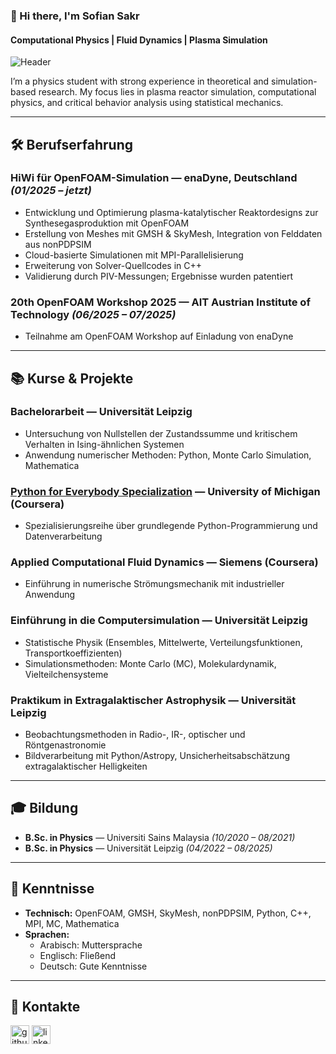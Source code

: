 ### 👋 Hi there, I'm Sofian Sakr  
#### Computational Physics | Fluid Dynamics | Plasma Simulation  

![Header](https://media.licdn.com/dms/image/v2/C5616AQGu9rvOmLF3kQ/profile-displaybackgroundimage-shrink_350_1400/0/1645983583153?e=1739404800&v=beta&t=i5JY1pwFrfsvAHhTY5NNnYA9YIQivd8HLRab7Tu5OZg)

I’m a physics student with strong experience in theoretical and simulation-based research. My focus lies in plasma reactor simulation, computational physics, and critical behavior analysis using statistical mechanics.

---

## 🛠 Berufserfahrung

### HiWi für OpenFOAM-Simulation — enaDyne, Deutschland *(01/2025 – jetzt)*  
- Entwicklung und Optimierung plasma-katalytischer Reaktordesigns zur Synthesegasproduktion mit OpenFOAM  
- Erstellung von Meshes mit GMSH & SkyMesh, Integration von Felddaten aus nonPDPSIM  
- Cloud-basierte Simulationen mit MPI-Parallelisierung  
- Erweiterung von Solver-Quellcodes in C++  
- Validierung durch PIV-Messungen; Ergebnisse wurden patentiert  

### 20th OpenFOAM Workshop 2025 — AIT Austrian Institute of Technology *(06/2025 – 07/2025)*  
- Teilnahme am OpenFOAM Workshop auf Einladung von enaDyne

---

## 📚 Kurse & Projekte

### Bachelorarbeit — Universität Leipzig  
- Untersuchung von Nullstellen der Zustandssumme und kritischem Verhalten in Ising-ähnlichen Systemen  
- Anwendung numerischer Methoden: Python, Monte Carlo Simulation, Mathematica

### [Python for Everybody Specialization](https://www.coursera.org/account/accomplishments/certificate/8KF2YPJ78WJP) — University of Michigan (Coursera)  
- Spezialisierungsreihe über grundlegende Python-Programmierung und Datenverarbeitung  

### Applied Computational Fluid Dynamics — Siemens (Coursera)  
- Einführung in numerische Strömungsmechanik mit industrieller Anwendung  

### Einführung in die Computersimulation — Universität Leipzig  
- Statistische Physik (Ensembles, Mittelwerte, Verteilungsfunktionen, Transportkoeffizienten)  
- Simulationsmethoden: Monte Carlo (MC), Molekulardynamik, Vielteilchensysteme  

### Praktikum in Extragalaktischer Astrophysik — Universität Leipzig  
- Beobachtungsmethoden in Radio-, IR-, optischer und Röntgenastronomie  
- Bildverarbeitung mit Python/Astropy, Unsicherheitsabschätzung extragalaktischer Helligkeiten  

---

## 🎓 Bildung

- **B.Sc. in Physics** — Universiti Sains Malaysia *(10/2020 – 08/2021)*  
- **B.Sc. in Physics** — Universität Leipzig *(04/2022 – 08/2025)*  

---

## 🔧 Kenntnisse

- **Technisch:** OpenFOAM, GMSH, SkyMesh, nonPDPSIM, Python, C++, MPI, MC, Mathematica  
- **Sprachen:**  
  - Arabisch: Muttersprache  
  - Englisch: Fließend  
  - Deutsch: Gute Kenntnisse  

---

## 🔗 Kontakte

[<img src='https://cdn.jsdelivr.net/npm/simple-icons@3.0.1/icons/github.svg' alt='github' height='30'>](https://github.com/SofianSakr)
[<img src='https://cdn.jsdelivr.net/npm/simple-icons@3.0.1/icons/linkedin.svg' alt='linkedin' height='30'>](https://www.linkedin.com/in/sofian-sakr-767a13149/)
